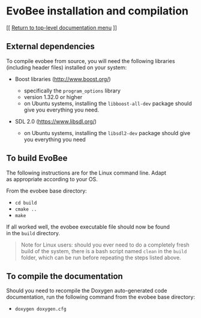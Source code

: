 # EvoBee installation and compilation

[[ [Return to top-level documentation menu](index.md) ]]


## External dependencies  
 
To compile evobee from source, you will need the following libraries  (including header files) installed on your system:  
  
- Boost libraries (http://www.boost.org/)  
	* specifically the `program_options` library  
	* version 1.32.0 or higher  
	* on Ubuntu systems, installing the `libboost-all-dev` package should give you everything you need. 
  
- SDL 2.0 (https://www.libsdl.org/)  
	* on Ubuntu systems, installing the `libsdl2-dev` package should give you everything you need
  
  
## To build EvoBee  
  
The following instructions are for the Linux command line. Adapt  
as appropriate according to your OS.  
  
From the evobee base directory:  
  
- `cd build`  
- `cmake ..`  
- `make`  
  
If all worked well, the evobee executable file should now be found  
in the `build` directory.

> Note for Linux users: should you ever need to do a completely fresh build of the system, there is a bash script named `clean` in the `build` folder, which can be run before repeating the steps listed above.


## To compile the documentation

Should you need to recompile the Doxygen auto-generated code documentation, run the following command from the evobee base directory:

 - `doxygen doxygen.cfg`

<!--stackedit_data:
eyJoaXN0b3J5IjpbMzQzMjMwNDQ2LDM1MjkxOTI2OCwtODY2Nj
QxNjkzLC0xNjMyNDc2MzE2LC0xMjkzNTM1NCwtNjE3NTAzNzE2
XX0=
-->